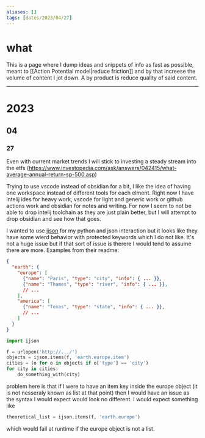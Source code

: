 ```yaml
---
aliases: []
tags: [dates/2023/04/27]
---
```

# what
This is a page where I dump ideas and snippets of info as fast as possible, meant to [[Action Potential model|reduce friction]] and by that increese the volume of content I jot down. A by product is reduce quality of said content.

---
# 2023
## 04
### 27
Even with current market trends I will stick to investing a steady stream into the etfs (https://www.investopedia.com/ask/answers/042415/what-average-annual-return-sp-500.asp)

Trying to use vscode instead of obsidian for a bit, I like the idea of having one workspace instead of different tools for each elment. Right now I have intelij ides for heavy work, vscode for light and generic work or github actions work and obsidian for notes and writing. For now I seem to not be able to drop intelij toolchain as they are just plain better, but I will attempt to drop obsidian and see how that goes.

I wanted to use [ijson](https://github.com/ICRAR/ijson) for my python and json interaction but it looks like they have some wierd behavior with protected keywords which I do not like. It's not a huge issue but if that sort of issue is therere I would tend to assume there are more. Examples from their readme:
```json
{
  "earth": {
    "europe": [
      {"name": "Paris", "type": "city", "info": { ... }},
      {"name": "Thames", "type": "river", "info": { ... }},
      // ...
    ],
    "america": [
      {"name": "Texas", "type": "state", "info": { ... }},
      // ...
    ]
  }
}
```
```python
import ijson

f = urlopen('http://.../')
objects = ijson.items(f, 'earth.europe.item')
cities = (o for o in objects if o['type'] == 'city')
for city in cities:
    do_something_with(city)
```
problem here is that if I were to have an item key inside the europe object (it is not nesseraly known as list at that point) then I would have an issue as the syntax I would expect would look no different. I would expect something like 
```python
theoretical_list = ijson.items(f, 'earth.europe')
```
which would fail at runtime if the europe object is not a list.

